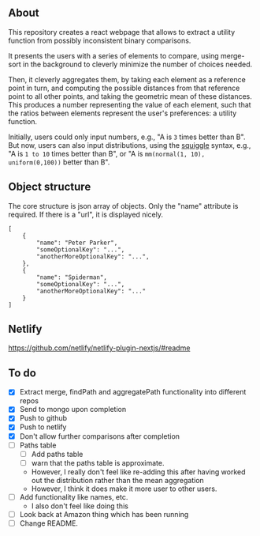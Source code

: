 ## About

This repository creates a react webpage that allows to extract a utility function from possibly inconsistent binary comparisons.

It presents the users with a series of elements to compare, using merge-sort in the background to cleverly minimize the number of choices needed.

Then, it cleverly aggregates them, by taking each element as a reference point in turn, and computing the possible distances from that reference point to all other points, and taking the geometric mean of these distances. This produces a number representing the value of each element, such that the ratios between elements represent the user's preferences: a utility function.

Initially, users could only input numbers, e.g., "A is `3` times better than B". But now, users can also input distributions, using the [squiggle](https://www.squiggle-language.com/) syntax, e.g., "A is `1 to 10` times better than B", or "A is `mm(normal(1, 10), uniform(0,100))` better than B".

##

## Object structure

The core structure is json array of objects. Only the "name" attribute is required. If there is a "url", it is displayed nicely.

```
[
    {
        "name": "Peter Parker",
        "someOptionalKey": "...",
        "anotherMoreOptionalKey": "...",
    },
    {
        "name": "Spiderman",
        "someOptionalKey": "...",
        "anotherMoreOptionalKey": "..."
    }
]
```

## Netlify

https://github.com/netlify/netlify-plugin-nextjs/#readme

## To do

- [x] Extract merge, findPath and aggregatePath functionality into different repos
- [x] Send to mongo upon completion
- [x] Push to github
- [x] Push to netlify
- [x] Don't allow further comparisons after completion
- [ ] Paths table
  - [ ] Add paths table
  - [ ] warn that the paths table is approximate.
  - However, I really don't feel like re-adding this after having worked out the distribution rather than the mean aggregation
  - However, I think it does make it more user to other users.
- [ ] Add functionality like names, etc.
  - I also don't feel like doing this
- [ ] Look back at Amazon thing which has been running
- [ ] Change README.
